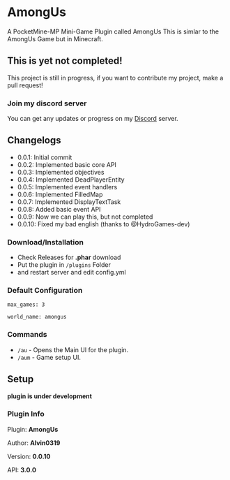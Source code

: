 # AmongUs

A PocketMine-MP Mini-Game Plugin called AmongUs
This is simlar to the AmongUs Game but in Minecraft.

## This is yet not completed!

This project is still in progress, if you want to contribute my project, make a pull request!

### Join my discord server

You can get any updates or progress on my [Discord](https://discord.gg/Py2vSwg3B3) server.

## Changelogs

- 0.0.1: Initial commit
- 0.0.2: Implemented basic core API
- 0.0.3: Implemented objectives
- 0.0.4: Implemented DeadPlayerEntity
- 0.0.5: Implemented event handlers
- 0.0.6: Implemented FilledMap
- 0.0.7: Implemented DisplayTextTask
- 0.0.8: Added basic event API
- 0.0.9: Now we can play this, but not completed
- 0.0.10: Fixed my bad english (thanks to @HydroGames-dev)

### Download/Installation

- Check Releases for **.phar** download
- Put the plugin in ``/plugins`` Folder
- and restart server and edit config.yml

### Default Configuration

``max_games: 3``

``world_name: amongus``

### Commands

- ``/au`` - Opens the Main UI for the plugin.
- ``/aum`` - Game setup UI.

## Setup

**plugin is under development**

### Plugin Info
 
 Plugin: **AmongUs**
 
 Author: **Alvin0319**

 Version: **0.0.10**
 
 API: **3.0.0**
 
